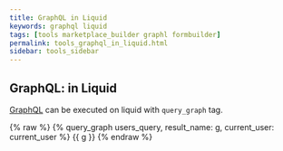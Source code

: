 ```yaml
---
title: GraphQL in Liquid
keywords: graphql liquid
tags: [tools marketplace_builder graphl formbuilder]
permalink: tools_graphql_in_liquid.html
sidebar: tools_sidebar
---
```


## GraphQL: in Liquid

[GraphQL](http://graphql.org/learn/) can be executed on liquid with `query_graph` tag.

{% raw %}
	{% query_graph users_query, result_name: g, current_user: current_user %}
	{{ g }}
{% endraw %}
